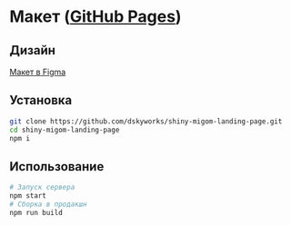 # Макет ([GitHub Pages](https://dskyworks.github.io/shiny-migom-landing-page/dist/))
## Дизайн
[Макет в Figma](https://www.figma.com/file/twccLDdo09LZwK2HExofqx/Untitled-Copy)

## Установка

``` bash
git clone https://github.com/dskyworks/shiny-migom-landing-page.git
cd shiny-migom-landing-page
npm i
```

## Использование
``` bash
# Запуск сервера
npm start
# Сборка в продакшн
npm run build
```
